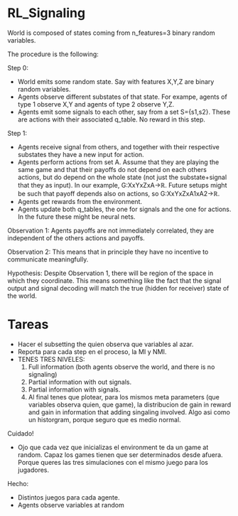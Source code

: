 # RL_Signaling

World is composed of states coming from n_features=3 binary random variables.

The procedure is the following:

Step 0:
- World emits some random state. Say with features X,Y,Z are binary random variables.
- Agents observe different substates of that state. For exampe, agents of type 1 observe X,Y and agents of type 2 observe Y,Z.
- Agents emit some signals to each other, say from a set S={s1,s2}. These are actions with their associated q_table. No reward in this step.

Step 1:
- Agents receive signal from others, and together with their respective substates they have a new input for action.
- Agents perform actions from set A. Assume that they are playing the same game and that their payoffs do not depend on each others actions, but do depend on the whole state (not just the substate+signal that they as input). In our example, G:XxYxZxA→ℝ. Future setups might be such that payoff depends also on actions, so G:XxYxZxA1xA2→ℝ.
- Agents get rewards from the environment.
- Agents update both q_tables, the one for signals and the one for actions. In the future these might be neural nets.


Observation 1: Agents payoffs are not immediately correlated, they are independent of the others actions and payoffs.


Observation 2: This means that in principle they have no incentive to communicate meaningfully.


Hypothesis: Despite Observation 1, there will be region of the space in which they coordinate. This means something like the fact that the signal output and signal decoding will match the true (hidden for receiver) state of the world.

# Tareas

- Hacer el subsetting the quien observa que variables al azar.
- Reporta para cada step en el proceso, la MI y NMI.
- TENES TRES NIVELES:
  1. Full information (both agents observe the world, and there is no signaling)
  2. Partial information with out signals.
  3. Partial information with signals.
  4. Al final tenes que plotear, para los mismos meta parameters (que variables observa quien, que game), la distribucion de gain in reward and gain in information that adding singaling involved. Algo asi como un historgram, porque seguro que es medio normal.

Cuidado!
- Ojo que cada vez que inicializas el environment te da un game at random. Capaz los games tienen que ser determinados desde afuera. Porque queres las tres simulaciones con el mismo juego para los jugadores.

Hecho:
- Distintos juegos para cada agente.
- Agents observe variables at random
